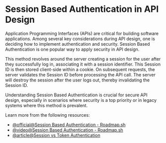 # Session Based Authentication in API Design 

Application Programming Interfaces (APIs) are critical for building software applications. Among several key considerations during API design, one is deciding how to implement authentication and security. Session Based Authentication is one popular way to apply security in API design. 

This method revolves around the server creating a session for the user after they successfully log in, associating it with a session identifier. This Session ID is then stored client-side within a cookie. On subsequent requests, the server validates the Session ID before processing the API call. The server will destroy the session after the user logs out, thereby invalidating the Session ID. 

Understanding Session Based Authentication is crucial for secure API design, especially in scenarios where security is a top priority or in legacy systems where this method is prevalent.

Learn more from the following resources:

- [@official@Session Based Authentication - Roadmap.sh](https://roadmap.sh/guides/session-based-authentication)
- [@video@Session Based Authentication - Roadmap.sh](https://www.youtube.com/watch?v=gKkBEOq_shs)
- [@article@Session vs Token Authentication](https://www.authgear.com/post/session-vs-token-authentication)